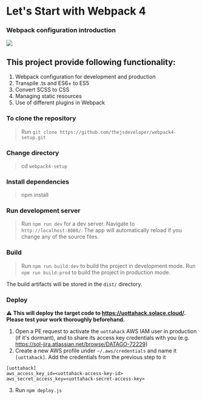 # Let's Start with Webpack 4

### Webpack configuration introduction

![](https://raw.githubusercontent.com/thejsdeveloper/webpack4-setup/master/src/assets/images/webpack.gif)

## This project provide following functionality:

1.  Webpack configuration for development and production
2.  Transpile .ts and ES6+ to ES5
3.  Convert SCSS to CSS
4.  Managing static resources
5.  Use of different plugins in Webpack

### To clone the repository

> Run `git clone https://github.com/thejsdeveloper/webpack4-setup.git`

### Change directory

> cd `webpack4-setup`

### Install dependencies

> npm install

### Run development server

> Run `npm run dev` for a dev server. Navigate to `http://localhost:8080/`.
> The app will automatically reload if you change any of the source files.

### Build

> Run `npm run build:dev` to build the project in development mode.
> Run `npm run build:prod` to build the project in production mode.

The build artifacts will be stored in the `dist/` directory.

### Deploy

:warning: **This will deploy the target code to https://uottahack.solace.cloud/. Please test your work thoroughly beforehand.**

1. Open a PE request to activate the `uottahack` AWS IAM user in production (if it's dormant), and to share its access key credentials with you (e.g. https://sol-jira.atlassian.net/browse/DATAGO-72229)
2. Create a new AWS profile under `~/.aws/credentials` and name it `[uottahack]`. Add the credentials from the previous step to it

```
[uottahack]
aws_access_key_id=<uottahack-access-key-id>
aws_secret_access_key=<uottahack-secret-access-key>
```

3. Run `npm deploy.js`
